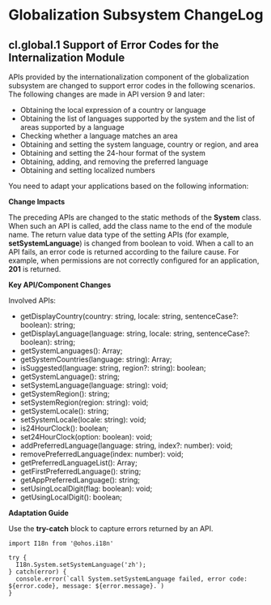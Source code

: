 # Globalization Subsystem ChangeLog

## cl.global.1 Support of Error Codes for the Internalization Module

APIs provided by the internationalization component of the globalization subsystem are changed to support error codes in the following scenarios. The following changes are made in API version 9 and later:
 - Obtaining the local expression of a country or language
 - Obtaining the list of languages supported by the system and the list of areas supported by a language
 - Checking whether a language matches an area
 - Obtaining and setting the system language, country or region, and area
 - Obtaining and setting the 24-hour format of the system
 - Obtaining, adding, and removing the preferred language
 - Obtaining and setting localized numbers

You need to adapt your applications based on the following information:

**Change Impacts**

The preceding APIs are changed to the static methods of the **System** class. When such an API is called, add the class name to the end of the module name.
The return value data type of the setting APIs (for example, **setSystemLanguage**) is changed from boolean to void.
When a call to an API fails, an error code is returned according to the failure cause. For example, when permissions are not correctly configured for an application, **201** is returned.

**Key API/Component Changes**

Involved APIs:
- getDisplayCountry(country: string, locale: string, sentenceCase?: boolean): string;
- getDisplayLanguage(language: string, locale: string, sentenceCase?: boolean): string;
- getSystemLanguages(): Array<string>;
- getSystemCountries(language: string): Array<string>;
- isSuggested(language: string, region?: string): boolean;
- getSystemLanguage(): string;
- setSystemLanguage(language: string): void;
- getSystemRegion(): string;
- setSystemRegion(region: string): void;
- getSystemLocale(): string;
- setSystemLocale(locale: string): void;
- is24HourClock(): boolean;
- set24HourClock(option: boolean): void;
- addPreferredLanguage(language: string, index?: number): void;
- removePreferredLanguage(index: number): void;
- getPreferredLanguageList(): Array<string>;
- getFirstPreferredLanguage(): string;
- getAppPreferredLanguage(): string;
- setUsingLocalDigit(flag: boolean): void;
- getUsingLocalDigit(): boolean;

**Adaptation Guide**

Use the **try-catch** block to capture errors returned by an API.
```
import I18n from '@ohos.i18n'

try {
  I18n.System.setSystemLanguage('zh');
} catch(error) {
  console.error(`call System.setSystemLanguage failed, error code: ${error.code}, message: ${error.message}.`)
}
```
